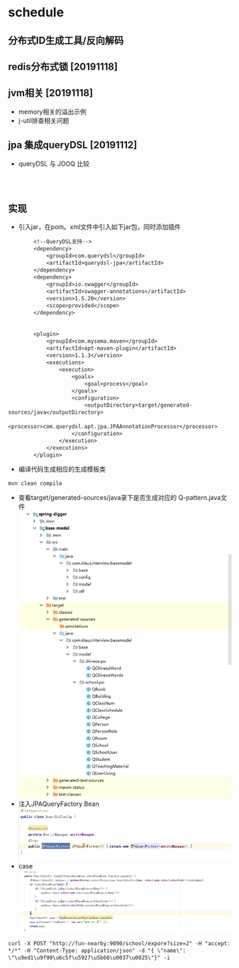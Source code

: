 # schedule




## 分布式ID生成工具/反向解码



## redis分布式锁 [20191118]


## jvm相关 [20191118]
- memory相关的溢出示例
- j-util排查相关问题



## jpa 集成queryDSL [20191112]
- queryDSL 与 JOOQ 比较
```



```
## 实现
- 引入jar，在pom。xml文件中引入如下jar包，同时添加插件
```
        <!--QueryDSL支持-->
        <dependency>
            <groupId>com.querydsl</groupId>
            <artifactId>querydsl-jpa</artifactId>
        </dependency>
        <dependency>
            <groupId>io.swagger</groupId>
            <artifactId>swagger-annotations</artifactId>
            <version>1.5.20</version>
            <scope>provided</scope>
        </dependency>


        <plugin>
            <groupId>com.mysema.maven</groupId>
            <artifactId>apt-maven-plugin</artifactId>
            <version>1.1.3</version>
            <executions>
                <execution>
                    <goals>
                        <goal>process</goal>
                    </goals>
                    <configuration>
                        <outputDirectory>target/generated-sources/java</outputDirectory>
                        <processor>com.querydsl.apt.jpa.JPAAnnotationProcessor</processor>
                    </configuration>
                </execution>
            </executions>
        </plugin>
```
- 编译代码生成相应的生成模板类
```
mvn clean compile
```
- 查看target/generated-sources/java录下是否生成对应的 Q-pattern.java文件
![image](../images/Q-pattern.png)
- 注入JPAQueryFactory Bean
![image](../images/JPAQueryFactory-Bean.png)
- case
![image](../images/queryDsl-case.png)
```
curl -X POST "http://fun-nearby:9090/school/expore?size=2" -H "accept: */*" -H "Content-Type: application/json" -d "{ \"name\": \"\u9ed1\u9f99\u6c5f\u5927\u5b66\u0037\u0025\"}" -i
```


```






